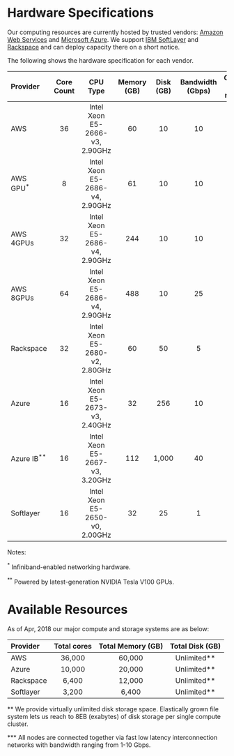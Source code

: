 # Hardware Specifications

Our computing resources are currently hosted by trusted vendors: [Amazon Web Services](http://www.aws.amazon.com) and [Microsoft Azure](http://www.azure.microsoft.com). We support [IBM SoftLayer](http://www.softlayer.com) and [Rackspace](http://www.rackspace.com) and can deploy capacity there on a short notice.

The following shows the hardware specification for each vendor.

| Provider                    | Core Count | CPU Type                        | Memory (GB) | Disk (GB) | Bandwidth (Gbps) | GPUs per node  |
| :---------                  | :--------: | :-----------------------------: | :---------: | :-------: | :--------------: | :------------: |
| AWS                         | 36         | Intel Xeon E5-2666-v3, 2.90GHz  | 60          | 10        | 10               | -              |
| AWS GPU<sup>*</sup>         | 8          | Intel Xeon E5-2686-v4, 2.90GHz  | 61          | 10        | 10               | 1              |
| AWS 4GPUs                   | 32         | Intel Xeon E5-2686-v4, 2.90GHz  | 244         | 10        | 10               | 4              |
| AWS 8GPUs                   | 64         | Intel Xeon E5-2686-v4, 2.90GHz  | 488         | 10        | 25               | 8              |
| Rackspace                   | 32         | Intel Xeon E5-2680-v2, 2.80GHz  | 60          | 50        | 5                | -              |
| Azure                       | 16         | Intel Xeon E5-2673-v3, 2.40GHz  | 32          | 256       | 10               | -              |
| Azure IB<sup>**</sup>       | 16         | Intel Xeon E5-2667-v3, 3.20GHz  | 112         | 1,000     | 40               | -              |
| Softlayer                   | 16         | Intel Xeon E5-2650-v0, 2.00GHz  | 32          | 25        | 1                | -              |

Notes:

<sup>*</sup> Infiniband-enabled networking hardware.

<sup>**</sup> Powered by latest-generation NVIDIA Tesla V100 GPUs.

# Available Resources

As of Apr, 2018 our major compute and storage systems are as below:

| Provider   | Total cores | Total Memory (GB) | Total Disk (GB) |
| :--------- | :--------:  | :---------------: | :-------------: |
| AWS        | 36,000      | 60,000            | Unlimited**     |
| Azure      | 10,000      | 20,000            | Unlimited**     |
| Rackspace  | 6,400       | 12,000            | Unlimited**     |
| Softlayer  | 3,200       | 6,400             | Unlimited**     |

** We provide virtually unlimited disk storage space. Elastically grown file system lets us reach to 8EB (exabytes) of disk storage per single compute cluster.

*** All nodes are connected together via fast low latency interconnection networks with bandwidth ranging from 1-10 Gbps.
